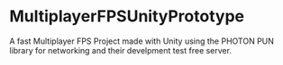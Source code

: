 # MultiplayerFPSUnityPrototype
A fast Multiplayer FPS Project made with Unity using the PHOTON PUN library for networking and their develpment test free server.
